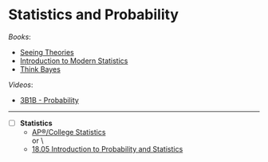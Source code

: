 # Statistics and Probability

_Books_:

- [Seeing Theories](https://seeing-theory.brown.edu/index.html#secondPage)
- [Introduction to Modern Statistics](https://openintro-ims.netlify.app/)
- [Think Bayes](https://allendowney.github.io/ThinkBayes2/index.html#)

_Videos_:

- [3B1B - Probability](https://www.3blue1brown.com/topics/probability)

---

- [ ] **Statistics**
  - [AP®︎/College Statistics](https://www.khanacademy.org/math/ap-statistics) \
    or \
  - [18.05 Introduction to Probability and Statistics](https://openlearninglibrary.mit.edu/courses/course-v1:MITx+18.05r_10+2022_Summer/about)
